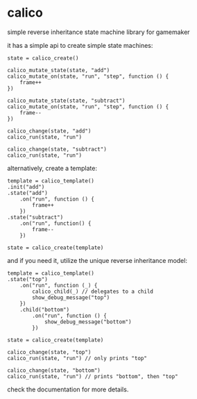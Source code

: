 
# calico

simple reverse inheritance state machine library for gamemaker

it has a simple api to create simple state machines:

```gml
state = calico_create()

calico_mutate_state(state, "add")
calico_mutate_on(state, "run", "step", function () {
	frame++
})

calico_mutate_state(state, "subtract")
calico_mutate_on(state, "run", "step", function () {
	frame--
})

calico_change(state, "add")
calico_run(state, "run")

calico_change(state, "subtract")
calico_run(state, "run")
```

alternatively, create a template:

```gml
template = calico_template()
.init("add")
.state("add")
	.on("run", function () {
		frame++
	})
.state("subtract")
	.on("run", function() {
		frame--
	})

state = calico_create(template)
```

and if you need it, utilize the unique reverse inheritance model:

```gml
template = calico_template()
.state("top")
	.on("run", function (_) {
		calico_child(_) // delegates to a child
		show_debug_message("top")
	})
	.child("bottom")
		.on("run", function () {
			show_debug_message("bottom")
		})

state = calico_create(template)

calico_change(state, "top")
calico_run(state, "run") // only prints "top"

calico_change(state, "bottom")
calico_run(state, "run") // prints "bottom", then "top"
```

check the documentation for more details.

